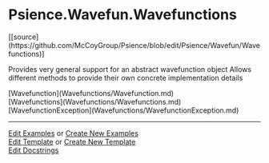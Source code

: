 # <a id="Psience.Wavefun.Wavefunctions">Psience.Wavefun.Wavefunctions</a> 
<div class="docs-source-link" markdown="1">
[[source](https://github.com/McCoyGroup/Psience/blob/edit/Psience/Wavefun/Wavefunctions)]
</div>
    
Provides very general support for an abstract wavefunction object
Allows different methods to provide their own concrete implementation details

<div class="container alert alert-secondary bg-light">
  <div class="row">
   <div class="col" markdown="1">
[Wavefunction](Wavefunctions/Wavefunction.md)   
</div>
   <div class="col" markdown="1">
[Wavefunctions](Wavefunctions/Wavefunctions.md)   
</div>
   <div class="col" markdown="1">
[WavefunctionException](Wavefunctions/WavefunctionException.md)   
</div>
</div>
</div>





___

[Edit Examples](https://github.com/McCoyGroup/Psience/edit/edit/ci/examples/Psience/Wavefun/Wavefunctions.md) or 
[Create New Examples](https://github.com/McCoyGroup/Psience/new/edit/?filename=ci/examples/Psience/Wavefun/Wavefunctions.md) <br/>
[Edit Template](https://github.com/McCoyGroup/Psience/edit/edit/ci/docs/Psience/Wavefun/Wavefunctions.md) or 
[Create New Template](https://github.com/McCoyGroup/Psience/new/edit/?filename=ci/docs/templates/Psience/Wavefun/Wavefunctions.md) <br/>
[Edit Docstrings](https://github.com/McCoyGroup/Psience/edit/edit/Psience/Wavefun/Wavefunctions/__init__.py?message=Update%20Docs)